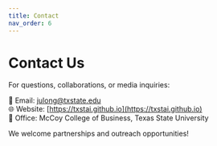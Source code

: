 ```yaml
---
title: Contact
nav_order: 6
---
```


# Contact Us

For questions, collaborations, or media inquiries:

📧 Email: julong@txstate.edu  
🌐 Website: [https://txstai.github.io](https://txstai.github.io)  
🏫 Office: McCoy College of Business, Texas State University

We welcome partnerships and outreach opportunities!
